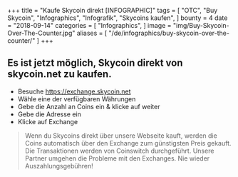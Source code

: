 +++
title = "Kaufe Skycoin direkt [INFOGRAPHIC]"
tags = [
    "OTC",
    "Buy Skycoin",
    "Infographics",
    "Infografik",
    "Skycoins kaufen",
]
bounty = 4
date = "2018-09-14"
categories = [
    "Infographics",
]
image = "img/Buy-Skycoin-Over-The-Counter.jpg"
aliases = [
	"/de/infographics/buy-skycoin-over-the-counter/"
]
+++

## Es ist jetzt möglich, Skycoin direkt von skycoin.net zu kaufen.

* Besuche https://exchange.skycoin.net
* Wähle eine der verfügbaren Währungen
* Gebe die Anzahl an Coins ein & klicke auf weiter
* Gebe die Adresse ein
* Klicke auf Exchange

> Wenn du Skycoins direkt über unsere Webseite kauft, werden die Coins automatisch über den Exchange zum günstigsten Preis gekauft. Die Transaktionen werden von Coinswitch durchgeführt. Unsere Partner umgehen die Probleme mit den Exchanges. Nie wieder Auszahlungsgebühren!
